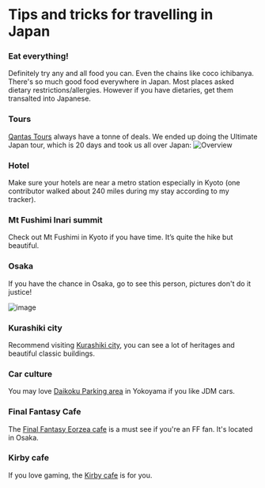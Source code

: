 # Tips and tricks for travelling in Japan

### Eat everything!

Definitely try any and all food you can. Even the chains like coco ichibanya. There's so much good food everywhere in Japan. Most places asked dietary restrictions/allergies. However if you have dietaries, get them transalted into Japanese.

### Tours

[Qantas Tours](https://tours.qantas.com/) always have a tonne of deals. We ended up doing the Ultimate Japan tour, which is 20 days and took us all over Japan:
![Overview](https://github.com/mishmanners/Travel/assets/36594527/e6b6782b-02ca-4c0e-93d5-f68de6b11dc0)

### Hotel

Make sure your hotels are near a metro station especially in Kyoto (one contributor walked about 240 miles during my stay according to my tracker).

### Mt Fushimi Inari summit

Check out Mt Fushimi in Kyoto if you have time. It’s quite the hike but beautiful.

### Osaka

If you have the chance in Osaka, go to see this person, pictures don't do it justice!

![image](https://github.com/mishmanners/Travel/assets/36594527/35cb4c5a-f486-42b5-9fb9-66472c7c72ab)

### Kurashiki city

Recommend visiting [Kurashiki city](https://www.kurashiki-tabi.jp/for/en/nihonisan.html), you can see a lot of heritages and beautiful classic buildings.

### Car culture

You may love [Daikoku Parking area](https://kokoro-jp.com/culture/1153/) in Yokoyama if you like JDM cars.

### Final Fantasy Cafe

The [Final Fantasy Eorzea cafe](https://en.pasela.co.jp/paselabo_shop/ff_eorzea/) is a must see if you're an FF fan. It's located in Osaka.

### Kirby cafe

If you love gaming, the [Kirby cafe](https://kirbycafe.jp/) is for you.
